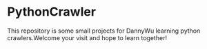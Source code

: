 # PythonCrawler
This repository is some small projects for DannyWu learning python crawlers.Welcome your visit and hope to learn together!
